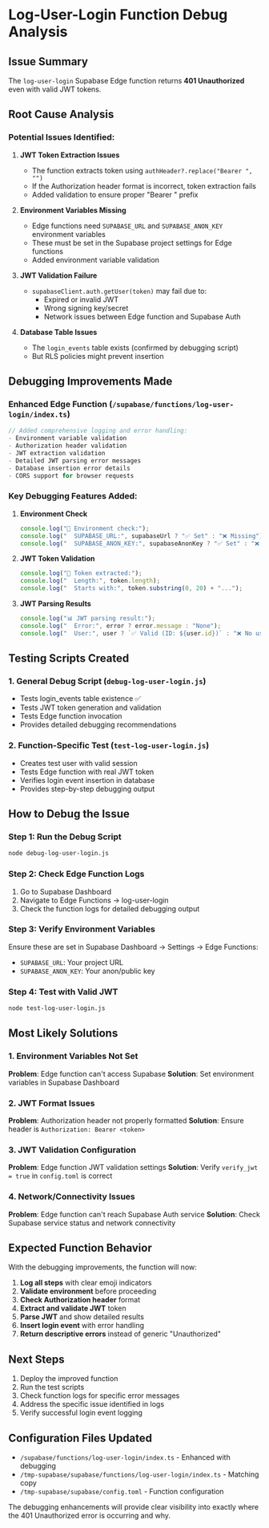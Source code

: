 # Log-User-Login Function Debug Analysis

## Issue Summary
The `log-user-login` Supabase Edge function returns **401 Unauthorized** even with valid JWT tokens.

## Root Cause Analysis

### Potential Issues Identified:

1. **JWT Token Extraction Issues**
   - The function extracts token using `authHeader?.replace("Bearer ", "")`
   - If the Authorization header format is incorrect, token extraction fails
   - Added validation to ensure proper "Bearer " prefix

2. **Environment Variables Missing**
   - Edge functions need `SUPABASE_URL` and `SUPABASE_ANON_KEY` environment variables
   - These must be set in the Supabase project settings for Edge functions
   - Added environment variable validation

3. **JWT Validation Failure**
   - `supabaseClient.auth.getUser(token)` may fail due to:
     - Expired or invalid JWT
     - Wrong signing key/secret
     - Network issues between Edge function and Supabase Auth

4. **Database Table Issues**
   - The `login_events` table exists (confirmed by debugging script)
   - But RLS policies might prevent insertion

## Debugging Improvements Made

### Enhanced Edge Function (`/supabase/functions/log-user-login/index.ts`)

```typescript
// Added comprehensive logging and error handling:
- Environment variable validation
- Authorization header validation  
- JWT extraction validation
- Detailed JWT parsing error messages
- Database insertion error details
- CORS support for browser requests
```

### Key Debugging Features Added:

1. **Environment Check**
   ```typescript
   console.log("🔧 Environment check:");
   console.log("  SUPABASE_URL:", supabaseUrl ? "✅ Set" : "❌ Missing");
   console.log("  SUPABASE_ANON_KEY:", supabaseAnonKey ? "✅ Set" : "❌ Missing");
   ```

2. **JWT Token Validation**
   ```typescript
   console.log("🎫 Token extracted:");
   console.log("  Length:", token.length);
   console.log("  Starts with:", token.substring(0, 20) + "...");
   ```

3. **JWT Parsing Results**
   ```typescript
   console.log("📊 JWT parsing result:");
   console.log("  Error:", error ? error.message : "None");
   console.log("  User:", user ? `✅ Valid (ID: ${user.id})` : "❌ No user");
   ```

## Testing Scripts Created

### 1. General Debug Script (`debug-log-user-login.js`)
- Tests login_events table existence ✅
- Tests JWT token generation and validation
- Tests Edge function invocation
- Provides detailed debugging recommendations

### 2. Function-Specific Test (`test-log-user-login.js`)
- Creates test user with valid session
- Tests Edge function with real JWT token
- Verifies login event insertion in database
- Provides step-by-step debugging output

## How to Debug the Issue

### Step 1: Run the Debug Script
```bash
node debug-log-user-login.js
```

### Step 2: Check Edge Function Logs
1. Go to Supabase Dashboard
2. Navigate to Edge Functions → log-user-login
3. Check the function logs for detailed debugging output

### Step 3: Verify Environment Variables
Ensure these are set in Supabase Dashboard → Settings → Edge Functions:
- `SUPABASE_URL`: Your project URL
- `SUPABASE_ANON_KEY`: Your anon/public key

### Step 4: Test with Valid JWT
```bash
node test-log-user-login.js
```

## Most Likely Solutions

### 1. Environment Variables Not Set
**Problem**: Edge function can't access Supabase
**Solution**: Set environment variables in Supabase Dashboard

### 2. JWT Format Issues
**Problem**: Authorization header not properly formatted
**Solution**: Ensure header is `Authorization: Bearer <token>`

### 3. JWT Validation Configuration
**Problem**: Edge function JWT validation settings
**Solution**: Verify `verify_jwt = true` in `config.toml` is correct

### 4. Network/Connectivity Issues
**Problem**: Edge function can't reach Supabase Auth service
**Solution**: Check Supabase service status and network connectivity

## Expected Function Behavior

With the debugging improvements, the function will now:

1. **Log all steps** with clear emoji indicators
2. **Validate environment** before proceeding
3. **Check Authorization header** format
4. **Extract and validate JWT** token
5. **Parse JWT** and show detailed results
6. **Insert login event** with error handling
7. **Return descriptive errors** instead of generic "Unauthorized"

## Next Steps

1. Deploy the improved function
2. Run the test scripts
3. Check function logs for specific error messages
4. Address the specific issue identified in logs
5. Verify successful login event logging

## Configuration Files Updated

- `/supabase/functions/log-user-login/index.ts` - Enhanced with debugging
- `/tmp-supabase/supabase/functions/log-user-login/index.ts` - Matching copy
- `/tmp-supabase/supabase/config.toml` - Function configuration

The debugging enhancements will provide clear visibility into exactly where the 401 Unauthorized error is occurring and why.